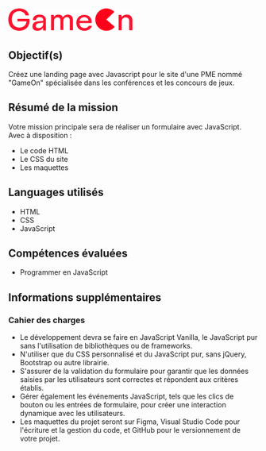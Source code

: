 # ![Logo GameOn](public/img/Logo.png)

## Objectif(s)
Créez une landing page avec Javascript pour le site d'une PME nommé "GameOn" spécialisée dans les conférences et les concours de jeux.

## Résumé de la mission
Votre mission principale sera de réaliser un formulaire avec JavaScript. Avec à disposition : 
- Le code HTML 
- Le CSS du site 
- Les maquettes

## Languages utilisés
- HTML
- CSS
- JavaScript

## Compétences évaluées
- Programmer en JavaScript

## Informations supplémentaires

### Cahier des charges
- Le développement devra se faire en JavaScript Vanilla, le JavaScript pur sans l'utilisation de bibliothèques ou de frameworks.
- N'utiliser que du CSS personnalisé et du JavaScript pur, sans jQuery, Bootstrap ou autre librairie.
- S'assurer de la validation du formulaire pour garantir que les données saisies par les utilisateurs sont correctes et répondent aux critères établis.
- Gérer également les événements JavaScript, tels que les clics de bouton ou les entrées de formulaire, pour créer une interaction dynamique avec les utilisateurs.
- Les maquettes du projet seront sur Figma, Visual Studio Code pour l'écriture et la gestion du code, et GitHub pour le versionnement de votre projet.